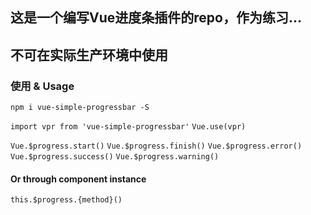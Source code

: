 ## 这是一个编写Vue进度条插件的repo，作为练习...
## 不可在实际生产环境中使用

### 使用 & Usage

`npm i vue-simple-progressbar -S`

`import vpr from 'vue-simple-progressbar'`
`Vue.use(vpr)`

`Vue.$progress.start()`
`Vue.$progress.finish()`
`Vue.$progress.error()`
`Vue.$progress.success()`
`Vue.$progress.warning()`

#### Or through component instance

`this.$progress.{method}()`
